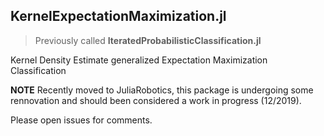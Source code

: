 ## KernelExpectationMaximization.jl

> Previously called **IteratedProbabilisticClassification.jl**

Kernel Density Estimate generalized Expectation Maximization Classification

**NOTE** Recently moved to JuliaRobotics, this package is undergoing some rennovation and should been considered a work in progress (12/2019).

Please open issues for comments.
